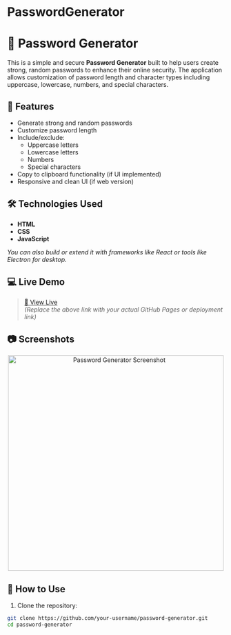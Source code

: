 # PasswordGenerator
# 🔐 Password Generator

This is a simple and secure **Password Generator** built to help users create strong, random passwords to enhance their online security. The application allows customization of password length and character types including uppercase, lowercase, numbers, and special characters.

## 🌟 Features

- Generate strong and random passwords
- Customize password length
- Include/exclude:
  - Uppercase letters
  - Lowercase letters
  - Numbers
  - Special characters
- Copy to clipboard functionality (if UI implemented)
- Responsive and clean UI (if web version)

## 🛠️ Technologies Used

- **HTML**
- **CSS**
- **JavaScript**

_You can also build or extend it with frameworks like React or tools like Electron for desktop._

## 💻 Live Demo

> [🔗 View Live](https://your-username.github.io/password-generator/)  
> *(Replace the above link with your actual GitHub Pages or deployment link)*

## 📷 Screenshots

<p align="center">
  <img src="demo/password_generator_demo.png" alt="Password Generator Screenshot" width="500">
</p>

## 🚀 How to Use

1. Clone the repository:

```bash
git clone https://github.com/your-username/password-generator.git
cd password-generator
